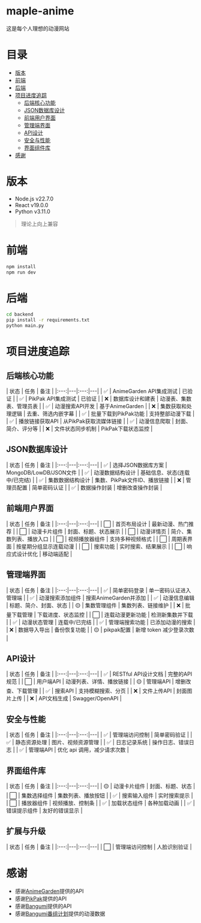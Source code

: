 # maple-anime

这是每个人理想的动漫网站

# 目录

- [版本](#版本)
- [前端](#前端)
- [后端](#后端)
- [项目进度追踪](#项目进度追踪)
  - [后端核心功能](#后端核心功能)
  - [JSON数据库设计](#JSON数据库设计)
  - [前端用户界面](#前端用户界面)
  - [管理端界面](#管理端界面)
  - [API设计](#API设计)
  - [安全与性能](#安全与性能)
  - [界面组件库](#界面组件库)
- [感谢](#感谢)

# 版本

- Node.js v22.7.0
- React v19.0.0
- Python v3.11.0

> 理论上向上兼容

# 前端

```bash
npm install
npm run dev
```

# 后端

```bash
cd backend
pip install -r requirements.txt
python main.py
```

# 项目进度追踪

## 后端核心功能
| 状态 | 任务 |  备注 |
|:---:|---|:---:|---|
| ✅ | AnimeGarden API集成测试 |  已验证 |
| ✅ | PikPak API集成测试 |  已验证 |
| ❌ | 数据库设计和建表 |  动漫表、集数表、管理员表 |
| ✅ | 动漫搜索API开发 |  基于AnimeGarden |
| ❌ | 集数获取和处理逻辑 |  去重、筛选内嵌字幕 |
| ✅ | 批量下载到PikPak功能 |  支持整部动漫下载 |
| ✅ | 播放链接获取API |  从PikPak获取流媒体链接 |
| ✅ | 动漫信息爬取 |  封面、简介、评分等 |
| ❌ | 文件状态同步机制 |  PikPak下载状态监控 |

## JSON数据库设计
| 状态 | 任务 |  备注 |
|:---:|---|:---:|---|
| ✅ | 选择JSON数据库方案 |  MongoDB/LowDB/JSON文件 |
| ✅ | 动漫数据结构设计 |  基础信息、状态(连载中/已完结) |
| ✅ | 集数数据结构设计 |  集数、PikPak文件ID、播放链接 |
| ❌ | 管理员配置 |  简单密码认证 |
| ✅ | 数据操作封装 |  增删改查操作封装 |

## 前端用户界面
| 状态 | 任务 |  备注 |
|:---:|---|:---:|---|
| ⬜ | 首页布局设计 |  最新动漫、热门推荐 |
| ⬜ | 动漫卡片组件 |  封面、标题、状态展示 |
| ⬜ | 动漫详情页 |  简介、集数列表、播放入口 |
| ⬜ | 视频播放器组件 |  支持多种视频格式 |
| ⬜ | 周期表界面 |  按星期分组显示连载动漫 |
| ⬜ | 搜索功能 |  实时搜索、结果展示 |
| ⬜ | 响应式设计优化 |  移动端适配 |

## 管理端界面
| 状态 | 任务 |  备注 |
|:---:|---|:---:|---|
| ✅ | 简单密码登录 |  单一密码认证进入管理端 |
| ✅ | 动漫搜索添加组件 |  搜索AnimeGarden并添加 |
| ✅ | 动漫信息编辑 |  标题、简介、封面、状态 |
| 🟡 | 集数管理组件 |  集数列表、链接维护 |
| ❌ | 批量下载管理 |  下载进度、状态监控 |
| ⬜ | 连载动漫更新功能 |  检测新集数并下载 |
| ✅ | 动漫状态管理 |  连载中/已完结 |
| ✅ | 管理端搜索功能 |  已添加动漫的搜索 |
| ❌ | 数据导入导出 |  备份恢复功能 |
| 🟡 | pikpak配置 |  新增 token 减少登录次数 |

## API设计
| 状态 | 任务 |  备注 |
|:---:|---|:---:|---|
| ✅ | RESTful API设计文档 |  完整的API规范 |
| ⬜ | 用户端API |  动漫列表、详情、播放链接 |
| 🟡 | 管理端API |  增删改查、下载管理 |
| ✅ | 搜索API |  支持模糊搜索、分页 |
| ❌ | 文件上传API |  封面图片上传 |
| ❌ | API文档生成 |  Swagger/OpenAPI |

## 安全与性能
| 状态 | 任务 |  备注 |
|:---:|---|:---:|---|
| ✅ | 管理端访问控制 |  简单密码验证 |
| ✅ | 静态资源处理 |  图片、视频资源管理 |
| ✅ | 日志记录系统 |  操作日志、错误日志 |
| ✅ | 管理端API |  优化 api 调用，减少请求次数 |

## 界面组件库
| 状态 | 任务 |  备注 |
|:---:|---|:---:|---|
| 🟡 | 动漫卡片组件 |  封面、标题、状态 |
| ⬜ | 集数选择组件 |  集数列表、播放按钮 |
| ✅ | 搜索输入组件 |  实时搜索提示 |
| ⬜ | 播放器组件 |  视频播放、控制条 |
| ✅ | 加载状态组件 |  各种加载动画 |
| ✅ | 错误提示组件 |  友好的错误显示 |

## 扩展与升级
| 状态 | 任务 |  备注 |
|:---:|---|:---:|---|
| ⬜ | 管理端访问控制 |  人脸识别验证 |

# 感谢

- 感谢[AnimeGarden](https://github.com/yjl9903/AnimeGarden)提供的API
- 感谢[PikPak](https://github.com/Quan666/PikPakAPI)提供的API
- 感谢[Bangumi](https://github.com/bangumi/api)提供的API
- 感谢[Bangumi番组计划](https://github.com/bangumi/server)提供的动漫数据